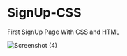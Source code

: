 # SignUp-CSS
First SignUp Page With CSS and HTML


![Screenshot (4)](https://github.com/MrPrakashR/SignUp-CSS/assets/77004328/1352453a-d986-460e-b404-d42ff6a0df74)
